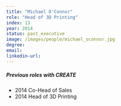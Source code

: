 ```yaml
---
title: "Michael O'Connor"
role: "Head of 3D Printing"
index: 13
year: 2014
status: past_executive
image: /images/people/michael_oconnor.jpg
degree:
email:
linkedin-url:
---
```

##### Previous roles with CREATE

- 2014 Co-Head of Sales
- 2014 Head of 3D Printing

